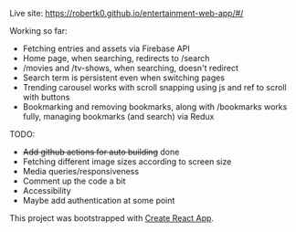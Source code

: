 Live site: https://robertk0.github.io/entertainment-web-app/#/

Working so far: 
- Fetching entries and assets via Firebase API
- Home page, when searching, redirects to /search
- /movies and /tv-shows, when searching, doesn't redirect
- Search term is persistent even when switching pages
- Trending carousel works with scroll snapping using js and ref to scroll with buttons
- Bookmarking and removing bookmarks, along with /bookmarks works fully, managing bookmarks (and search) via Redux

TODO:
- ~~Add github actions for auto building~~ done
- Fetching different image sizes according to screen size
- Media queries/responsiveness
- Comment up the code a bit
- Accessibility
- Maybe add authentication at some point

This project was bootstrapped with [Create React App](https://github.com/facebook/create-react-app).

